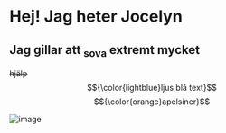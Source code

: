 <!DOCTYPE md>
# Hej! Jag heter Jocelyn
## Jag gillar att <sub>sova</sub> extremt mycket
~~hjälp~~
$${\color{lightblue}ljus blå text}$$
$${\color{orange}apelsiner}$$

![image](https://github.com/user-attachments/assets/5ad84f62-5e3c-47fd-aebf-44df6d2eafde)
